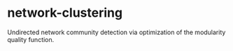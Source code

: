 # network-clustering

Undirected network community detection via optimization of the modularity quality function. 
